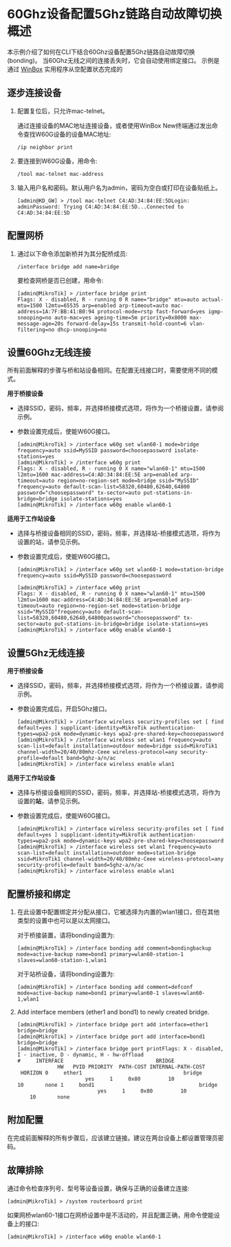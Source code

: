 # 60Ghz设备配置5Ghz链路自动故障切换概述


本示例介绍了如何在CLI下结合60Ghz设备配置5Ghz链路自动故障切换(bonding)。
当60Ghz无线之间的连接丢失时，它会自动使用绑定接口。
示例是通过 [WinBox](https://mikrotik.com/download) 实用程序从空配置状态完成的

## 逐步连接设备

1. 配置复位后，只允许mac-telnet。

    通过连接设备的MAC地址连接设备，或者使用WinBox New终端通过发出命令查找W60G设备的设备MAC地址:

    ```shell
    /ip neighbor print
    ```

2. 要连接到W60G设备，用命令:

    ```shell
    /tool mac-telnet mac-address
    ```

3. 输入用户名和密码。默认用户名为admin，密码为空白或打印在设备贴纸上。

    ```shell
    [admin@KD_GW] > /tool mac-telnet C4:AD:34:84:EE:5DLogin: adminPassword: Trying C4:AD:34:84:EE:5D...Connected to C4:AD:34:84:EE:5D
    ```

## 配置网桥

1. 通过以下命令添加新桥并为其分配桥成员:

    ```shell
    /interface bridge add name=bridge
    ```

    要检查网桥是否已创建，用命令:

    ```shell
    [admin@MikroTik] > /interface bridge print
    Flags: X - disabled, R - running 0 R name="bridge" mtu=auto actual-mtu=1500 l2mtu=65535 arp=enabled arp-timeout=auto mac-address=1A:7F:BB:41:B0:94 protocol-mode=rstp fast-forward=yes igmp-snooping=no auto-mac=yes ageing-time=5m priority=0x8000 max-message-age=20s forward-delay=15s transmit-hold-count=6 vlan-filtering=no dhcp-snooping=no 
    ```
 
## 设置60Ghz无线连接


所有前面解释的步骤与桥和站设备相同。在配置无线接口时，需要使用不同的模式。

**用于桥接设备**

- 选择SSID，密码，频率，并选择桥接模式选项，将作为一个桥接设置，请参阅示例。
- 参数设置完成后，使能W60G接口。

    ```shell
    [admin@MikroTik] > /interface w60g set wlan60-1 mode=bridge frequency=auto ssid=MySSID password=choosepassword isolate-stations=yes
    [admin@MikroTik] > /interface w60g print
    Flags: X - disabled, R - running 0 X name="wlan60-1" mtu=1500 l2mtu=1600 mac-address=C4:AD:34:84:EE:5E arp=enabled arp-timeout=auto region=no-region-set mode=bridge ssid="MySSID" frequency=auto default-scan-list=58320,60480,62640,64800 password="choosepassword" tx-sector=auto put-stations-in-bridge=bridge isolate-stations=yes
    [admin@MikroTik] > /interface w60g enable wlan60-1
    ```

**适用于工作站设备**

- 选择与桥接设备相同的SSID，密码，频率，并选择站-桥接模式选项，将作为设置的站，请参见示例。
- 参数设置完成后，使能W60G接口。

    ```shell
    [admin@MikroTik] > /interface w60g set wlan60-1 mode=station-bridge frequency=auto ssid=MySSID password=choosepassword                           
    [admin@MikroTik] > /interface w60g print
    Flags: X - disabled, R - running 0 X name="wlan60-1" mtu=1500 l2mtu=1600 mac-address=C4:AD:34:84:EE:5E arp=enabled arp-timeout=auto region=no-region-set mode=station-bridge ssid="MySSID"frequency=auto default-scan-list=58320,60480,62640,64800password="choosepassword" tx-sector=auto put-stations-in-bridge=bridge isolate-stations=yes
    [admin@MikroTik] > /interface w60g enable wlan60-1
    ```

## 设置5Ghz无线连接

**用于桥接设备**

- 选择SSID，密码，频率，并选择桥接模式选项，将作为一个桥接设置，请参阅示例。
- 参数设置完成后，开启5Ghz接口。

    ```shell
    [admin@MikroTik] > /interface wireless security-profiles set [ find default=yes ] supplicant-identity=MikroTik authentication-types=wpa2-psk mode=dynamic-keys wpa2-pre-shared-key=choosepassword
    [admin@MikroTik] > /interface wireless set wlan1 frequency=auto scan-list=default installation=outdoor mode=bridge ssid=MikroTik1 channel-width=20/40/80mhz-Ceee wireless-protocol=any security-profile=default band=5ghz-a/n/ac 
    [admin@MikroTik] > /interface wireless enable wlan1
    ```

**适用于工作站设备**

- 选择与桥接设备相同的SSID，密码，频率，并选择站-桥接模式选项，将作为设置的**站**，请参见示例。
- 参数设置完成后，使能W60G接口。

    ```shell
    [admin@MikroTik] > /interface wireless security-profiles set [ find default=yes ] supplicant-identity=MikroTik authentication-types=wpa2-psk mode=dynamic-keys wpa2-pre-shared-key=choosepassword
    [admin@MikroTik] > /interface wireless set wlan1 frequency=auto scan-list=default installation=outdoor mode=station-bridge ssid=MikroTik1 channel-width=20/40/80mhz-Ceee wireless-protocol=any security-profile=default band=5ghz-a/n/ac
    [admin@MikroTik] > /interface wireless enable wlan1
    ```

## 配置桥接和绑定

1. 在此设置中配置绑定并分配从接口，它被选择为内置的wlan1接口，但在其他类型的设置中也可以是以太网接口。

    对于桥接装置，请将bonding设置为:

    ```shell
    [admin@MikroTik] > /interface bonding add comment=bondingbackup mode=active-backup name=bond1 primary=wlan60-station-1 slaves=wlan60-station-1,wlan1
    ```

    对于站桥设备，请将bonding设置为:

    ```shell
    [admin@MikroTik] > /interface bonding add comment=defconf mode=active-backup name=bond1 primary=wlan60-1 slaves=wlan60-1,wlan1
    ```

2. Add interface members (ether1 and bond1) to newly created bridge. 

    ```shell
    [admin@MikroTik] > /interface bridge port add interface=ether1 bridge=bridge 
    [admin@MikroTik] > /interface bridge port add interface=bond1  bridge=bridge 
    [admin@MikroTik] > /interface bridge port printFlags: X - disabled, I - inactive, D - dynamic, H - hw-offload  
    #     INTERFACE                              BRIDGE                              HW   PVID PRIORITY  PATH-COST INTERNAL-PATH-COST    HORIZON 0     ether1                                 bridge                             yes     1     0x80         10                 10       none 1     bond1                                  bridge                             yes     1     0x80         10                 10       none
    ```

## 附加配置

在完成前面解释的所有步骤后，应该建立链接。建议在两台设备上都设置管理员密码。

## 故障排除

通过命令检查序列号、型号等设备设置，确保与正确的设备建立连接:

```shell
[admin@MikroTik] > /system routerboard print
```

如果网桥wlan60-1接口在网桥设置中是不活动的，并且配置正确，用命令使能设备上的接口:

```shell
[admin@MikroTik] > /interface w60g enable wlan60-1
```
